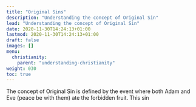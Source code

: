 ```yaml
---
title: "Original Sins"
description: "Understanding the concept of Original Sin"
lead: "Understanding the concept of Original Sin"
date: 2020-11-30T14:24:13+01:00
lastmod: 2020-11-30T14:24:13+01:00
draft: false
images: []
menu:
  christianity:
    parent: "understanding-christianity"
weight: 030
toc: true
---
```


The concept of Original Sin is defined by the event where both Adam and Eve (peace be with them) ate the forbidden fruit. This sin 
